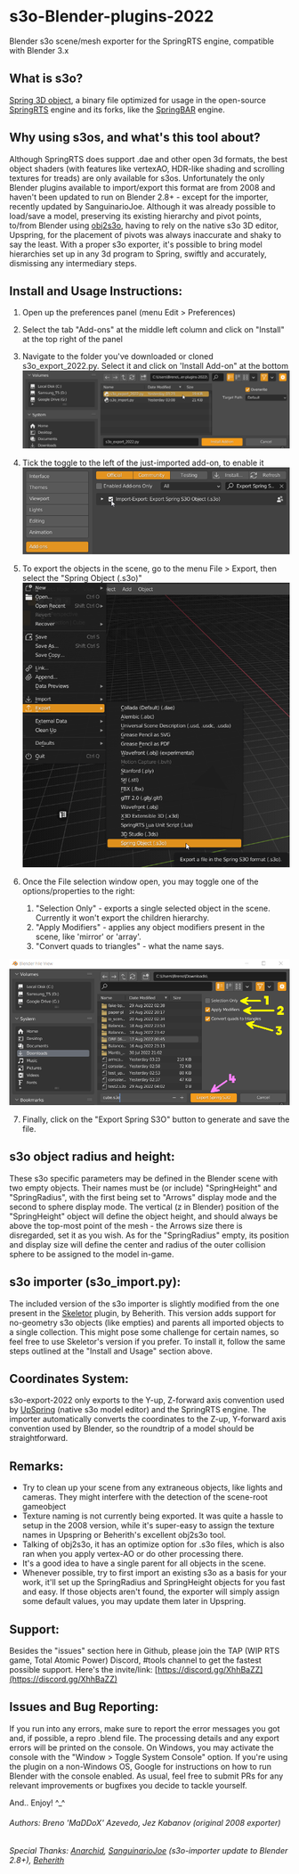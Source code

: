 # s3o-Blender-plugins-2022
Blender s3o scene/mesh exporter for the SpringRTS engine, compatible with Blender 3.x

## What is s3o?
[Spring 3D object](https://springrts.com/wiki/About_s3o), a binary file optimized for usage in the open-source [SpringRTS](https://springrts.com/) engine and its forks, like the [SpringBAR](https://github.com/beyond-all-reason/spring) engine.

## Why using s3os, and what's this tool about?

Although SpringRTS does support .dae and other open 3d formats, the best object shaders (with features like vertexAO, HDR-like shading and scrolling textures for treads) are only available for s3os. Unfortunately the only Blender plugins available to import/export this format are from 2008 and haven't been updated to run on Blender 2.8+ - except for the importer, recently updated by SanguinarioJoe. Although it was already possible to load/save a model, preserving its existing hierarchy and pivot points, to/from Blender using [obj2s3o](https://github.com/beyond-all-reason/OBJ2S3O), having to rely on the native s3o 3D editor, Upspring, for the placement of pivots was always inaccurate and shaky to say the least. With a proper s3o exporter, it's possible to bring model hierarchies set up in any 3d program to Spring, swiftly and accurately, dismissing any intermediary steps.

## Install and Usage Instructions:

1. Open up the preferences panel (menu Edit > Preferences)
2. Select the tab "Add-ons" at the middle left column and click on "Install" at the top right of the panel
3. Navigate to the folder you've downloaded or cloned s3o_export_2022.py. Select it and click on 'Install Add-on" at the bottom
![Select file](docs/1.png)

4. Tick the toggle to the left of the just-imported add-on, to enable it
![Enable add-on](docs/2.png)

5. To export the objects in the scene, go to the menu File > Export, then select the "Spring Object (.s3o)"
![Format](docs/3.png)

6. Once the File selection window open, you may toggle one of the options/properties to the right:
	1. "Selection Only" - exports a single selected object in the scene. Currently it won't export the children hierarchy.
	2. "Apply Modifiers" - applies any object modifiers present in the scene, like 'mirror' or 'array'.
	3. "Convert quads to triangles" - what the name says.
  
![Export](docs/4.png)

7. Finally, click on the "Export Spring S3O" button to generate and save the file. 

## s3o object radius and height:
These s3o specific parameters may be defined in the Blender scene with two empty objects. Their names must be (or include) "SpringHeight" and "SpringRadius", with the first being set to "Arrows" display mode and the second to sphere display mode. The vertical (z in Blender) position of the "SpringHeight" object will define the object height, and should always be above the top-most point of the mesh - the Arrows size there is disregarded, set it as you wish. As for the "SpringRadius" empty, its position and display size will define the center and radius of the outer collision sphere to be assigned to the model in-game.

## s3o importer (s3o_import.py): 
The included version of the s3o importer is slightly modified from the one present in the [Skeletor](https://github.com/Beherith/Skeletor_S3O) plugin, by Beherith. This version adds support for no-geometry s3o objects (like empties) and parents all imported objects to a single collection. This might pose some challenge for certain names, so feel free to use Skeletor's version if you prefer. To install it, follow the same steps outlined at the "Install and Usage" section above.

## Coordinates System:
s3o-export-2022 only exports to the Y-up, Z-forward axis convention used by [UpSpring](https://github.com/SpliFF/upspring) (native s3o model editor) and the SpringRTS engine. The importer automatically converts the coordinates to the Z-up, Y-forward axis convention used by Blender, so the roundtrip of a model should be straightforward.

## Remarks:
* Try to clean up your scene from any extraneous objects, like lights and cameras. They might interfere with the detection of the scene-root gameobject
* Texture naming is not currently being exported. It was quite a hassle to setup in the 2008 version, while it's super-easy to assign the texture names in Upspring or Beherith's excellent obj2s3o tool. 
* Talking of obj2s3o, it has an optimize option for .s3o files, which is also ran when you apply vertex-AO or do other processing there. 
* It's a good idea to have a single parent for all objects in the scene.
* Whenever possible, try to first import an existing s3o as a basis for your work, it'll set up the SpringRadius and SpringHeight objects for you fast and easy. If those objects aren't found, the exporter will simply assign some default values, you may update them later in Upspring.

## Support:
Besides the "issues" section here in Github, please join the TAP (WIP RTS game, Total Atomic Power) Discord, #tools channel to get the fastest possible support. Here's the invite/link: [https://discord.gg/XhhBaZZ](https://discord.gg/XhhBaZZ)

## Issues and Bug Reporting:
If you run into any errors, make sure to report the error messages you got and, if possible, a repro .blend file. The processing details and any export errors will be printed on the console. On Windows, you may activate the console with the "Window > Toggle System Console" option. If you're using the plugin on a non-Windows OS, Google for instructions on how to run Blender with the console enabled. As usual, feel free to submit PRs for any relevant improvements or bugfixes you decide to tackle yourself.

And.. Enjoy! ^_^

###### Authors: Breno 'MaDDoX' Azevedo, Jez Kabanov (original 2008 exporter)
###### Special Thanks: [Anarchid](https://github.com/Anarchid), [SanguinarioJoe](https://github.com/sanguinariojoe/) (s3o-importer update to Blender 2.8+), [Beherith](https://github.com/Beherith/)
